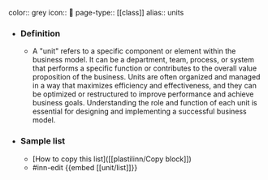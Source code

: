 color:: grey
icon:: 📓
page-type:: [[class]]
alias:: units

- ### Definition 
  - A "unit" refers to a specific component or element within the business model. It can be a department, team, process, or system that performs a specific function or contributes to the overall value proposition of the business. Units are often organized and managed in a way that maximizes efficiency and effectiveness, and they can be optimized or restructured to improve performance and achieve business goals. Understanding the role and function of each unit is essential for designing and implementing a successful business model.
- ### Sample list
  - [How to copy this list]([[plastilinn/Copy block]])
  - #inn-edit {{embed [[unit/list]]}}


